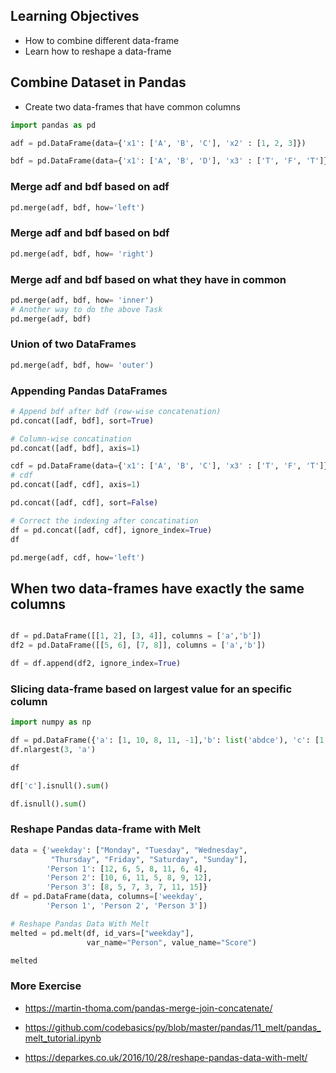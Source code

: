 ## Learning Objectives
- How to combine different data-frame
- Learn how to reshape a data-frame

## Combine Dataset in Pandas

- Create two data-frames that have common columns

```Python
import pandas as pd

adf = pd.DataFrame(data={'x1': ['A', 'B', 'C'], 'x2' : [1, 2, 3]})

bdf = pd.DataFrame(data={'x1': ['A', 'B', 'D'], 'x3' : ['T', 'F', 'T']})

```
### Merge adf and bdf based on adf
```python
pd.merge(adf, bdf, how='left')
```

### Merge adf and bdf based on bdf
```Python
pd.merge(adf, bdf, how= 'right')
```
### Merge adf and bdf based on what they have in common
```Python
pd.merge(adf, bdf, how= 'inner')
# Another way to do the above Task
pd.merge(adf, bdf)
```

### Union of two DataFrames

```Python
pd.merge(adf, bdf, how= 'outer')
```

### Appending Pandas DataFrames

```Python
# Append bdf after bdf (row-wise concatenation)
pd.concat([adf, bdf], sort=True)

# Column-wise concatination
pd.concat([adf, bdf], axis=1)

```
```Python
cdf = pd.DataFrame(data={'x1': ['A', 'B', 'C'], 'x3' : ['T', 'F', 'T']})
# cdf
pd.concat([adf, cdf], axis=1)

pd.concat([adf, cdf], sort=False)

# Correct the indexing after concatination
df = pd.concat([adf, cdf], ignore_index=True)
df

pd.merge(adf, cdf, how='left')
```

## When two data-frames have exactly the same columns

```Python

df = pd.DataFrame([[1, 2], [3, 4]], columns = ['a','b'])
df2 = pd.DataFrame([[5, 6], [7, 8]], columns = ['a','b'])

df = df.append(df2, ignore_index=True)
```

### Slicing data-frame based on largest value for an specific column

```Python
import numpy as np

df = pd.DataFrame({'a': [1, 10, 8, 11, -1],'b': list('abdce'), 'c': [1.0, 2.0, np.nan, 3.0, 4.0]})
df.nlargest(3, 'a')

df

df['c'].isnull().sum()

df.isnull().sum()
```

### Reshape Pandas data-frame with Melt
```python
data = {'weekday': ["Monday", "Tuesday", "Wednesday",
         "Thursday", "Friday", "Saturday", "Sunday"],
        'Person 1': [12, 6, 5, 8, 11, 6, 4],
        'Person 2': [10, 6, 11, 5, 8, 9, 12],
        'Person 3': [8, 5, 7, 3, 7, 11, 15]}
df = pd.DataFrame(data, columns=['weekday',
        'Person 1', 'Person 2', 'Person 3'])

# Reshape Pandas Data With Melt
melted = pd.melt(df, id_vars=["weekday"],
                 var_name="Person", value_name="Score")

melted                         
```

### More Exercise

- https://martin-thoma.com/pandas-merge-join-concatenate/

- https://github.com/codebasics/py/blob/master/pandas/11_melt/pandas_melt_tutorial.ipynb

- https://deparkes.co.uk/2016/10/28/reshape-pandas-data-with-melt/
